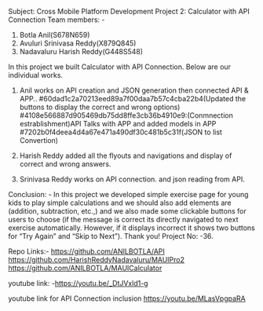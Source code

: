 Subject: Cross Mobile Platform Development
Project 2: Calculator with API Connection
Team members: -
1. Botla Anil(S678N659)
2. Avuluri Srinivasa Reddy(X879Q845)
3. Nadavaluru Harish Reddy(G448S548)


In this project we built Calculator with API Connection.
Below are our individual works.
1. Anil works on API creation and JSON generation then connected API & APP..
#60dad1c2a70213eed89a7f00daa7b57c4cba22b4(Updated the buttons to display the correct and wrong options)
#4108e566887d905469db75dd8ffe3cb36b4910e9:(Conmnection estrablishment)API Talks with APP and added models in APP
#7202b0f4deea4d4a67e471a490df30c481b5c31f(JSON to list Convertion)


2. Harish Reddy added all the flyouts and navigations and display of correct and wrong answers.
3. Srinivasa Reddy works on API connection. and json reading from API.




Conclusion: -
In this project we developed simple exercise page for young kids to play simple calculations and we should also add elements are (addition, subtraction, etc.,) and we also made some clickable buttons for users to choose (if the message is correct its directly navigated to next exercise automatically. However, if it displays incorrect it shows two buttons for “Try Again” and “Skip to Next”).
Thank you!
Project No: -36.


Repo Links:-
https://github.com/ANILBOTLA/API
https://github.com/HarishReddyNadavaluru/MAUIPro2
https://github.com/ANILBOTLA/MAUICalculator

youtube link: -https://youtu.be/_DtJVxld1-g

youtube link for API Connection inclusion https://youtu.be/MLasVpgpaRA
